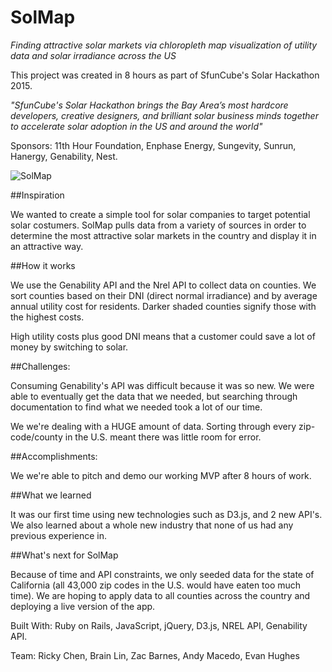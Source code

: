 # SolMap
*Finding attractive solar markets via chloropleth map visualization of utility data and solar irradiance across the US*

This project was created in 8 hours as part of SfunCube's Solar Hackathon 2015.

*"SfunCube's Solar Hackathon brings the Bay Area’s most hardcore developers, creative designers, and brilliant solar business minds together to accelerate solar adoption in the US and around the world"*

Sponsors: 11th Hour Foundation, Enphase Energy, Sungevity, Sunrun, Hanergy, Genability, Nest.

![SolMap](http://res.cloudinary.com/drd0r2vfh/image/upload/v1429554223/Screen_Shot_2015-04-20_at_11.12.22_AM_job8zw.png)

##Inspiration

We wanted to create a simple tool for solar companies to target potential solar costumers. SolMap pulls data from a variety of sources in order to determine the most attractive solar markets in the country and display it in an attractive way.

##How it works

We use the Genability API and the Nrel API to collect data on counties. We sort counties based on their DNI (direct normal irradiance) and by average annual utility cost for residents.  Darker shaded counties signify those with the highest costs.

High utility costs plus good DNI means that a customer could save a lot of money by switching to solar.

##Challenges:

Consuming Genability's API was difficult because it was so new.  We were able to eventually get the data that we needed, but searching through documentation to find what we needed took a lot of our time.

We we're dealing with a HUGE amount of data.  Sorting through every zip-code/county in the U.S. meant there was little room for error.

##Accomplishments:

We we're able to pitch and demo our working MVP after 8 hours of work.

##What we learned

It was our first time using new technologies such as D3.js, and 2 new API's. We also learned about a whole new industry that none of us had any previous experience in.

##What's next for SolMap

Because of time and API constraints, we only seeded data for the state of California (all 43,000 zip codes in the U.S. would have eaten too much time).  We are hoping to apply data to all counties across the country and deploying a live version of the app.

Built With: Ruby on Rails, JavaScript, jQuery, D3.js, NREL API, Genability API.

Team: Ricky Chen, Brain Lin, Zac Barnes, Andy Macedo, Evan Hughes
